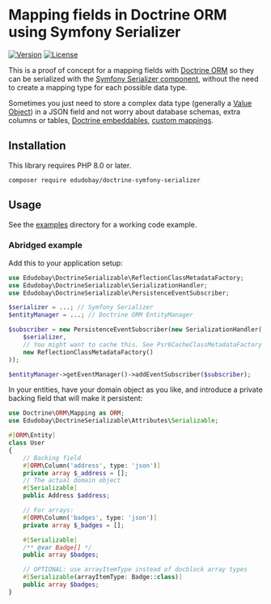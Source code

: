 # Mapping fields in Doctrine ORM using Symfony Serializer

[![Version](http://poser.pugx.org/edudobay/doctrine-symfony-serializer/version)](https://packagist.org/packages/edudobay/doctrine-symfony-serializer)
[![License](http://poser.pugx.org/edudobay/doctrine-symfony-serializer/license)](https://packagist.org/packages/edudobay/doctrine-symfony-serializer)

This is a proof of concept for a mapping fields with [Doctrine ORM][doctrine-orm] so they can be serialized with the [Symfony Serializer component][symfony-serializer], without the need to create a mapping type for each possible data type.

Sometimes you just need to store a complex data type (generally a [Value Object][fowler-value-object]) in a JSON field and not worry about database schemas, extra columns or tables, [Doctrine embeddables][doctrine-orm-embeddables], [custom mappings][doctrine-orm-mapping-types].

## Installation

This library requires PHP 8.0 or later.

```
composer require edudobay/doctrine-symfony-serializer
```


## Usage

See the [examples](./examples/main.php) directory for a working code example.

### Abridged example

Add this to your application setup:

```php
use Edudobay\DoctrineSerializable\ReflectionClassMetadataFactory;
use Edudobay\DoctrineSerializable\SerializationHandler;
use Edudobay\DoctrineSerializable\PersistenceEventSubscriber;

$serializer = ...; // Symfony Serializer
$entityManager = ...; // Doctrine ORM EntityManager

$subscriber = new PersistenceEventSubscriber(new SerializationHandler(
    $serializer,
    // You might want to cache this. See Psr6CacheClassMetadataFactory
    new ReflectionClassMetadataFactory()
));

$entityManager->getEventManager()->addEventSubscriber($subscriber);
```

In your entities, have your domain object as you like, and introduce a private backing field that will make it persistent:

```php
use Doctrine\ORM\Mapping as ORM;
use Edudobay\DoctrineSerializable\Attributes\Serializable;

#[ORM\Entity]
class User
{
    // Backing field
    #[ORM\Column('address', type: 'json')]
    private array $_address = [];
    // The actual domain object
    #[Serializable]
    public Address $address;

    // For arrays:
    #[ORM\Column('badges', type: 'json')]
    private array $_badges = [];

    #[Serializable]
    /** @var Badge[] */
    public array $badges;

    // OPTIONAL: use arrayItemType instead of docblock array types
    #[Serializable(arrayItemType: Badge::class)]
    public array $badges;
}
```


[doctrine-orm]: https://www.doctrine-project.org/projects/doctrine-orm/en/2.10/index.html
[doctrine-orm-embeddables]: https://www.doctrine-project.org/projects/doctrine-orm/en/2.10/tutorials/embeddables.html
[doctrine-orm-mapping-types]: https://www.doctrine-project.org/projects/doctrine-orm/en/2.10/cookbook/custom-mapping-types.html
[fowler-value-object]: https://martinfowler.com/bliki/ValueObject.html
[symfony-serializer]: https://symfony.com/doc/current/components/serializer.html
